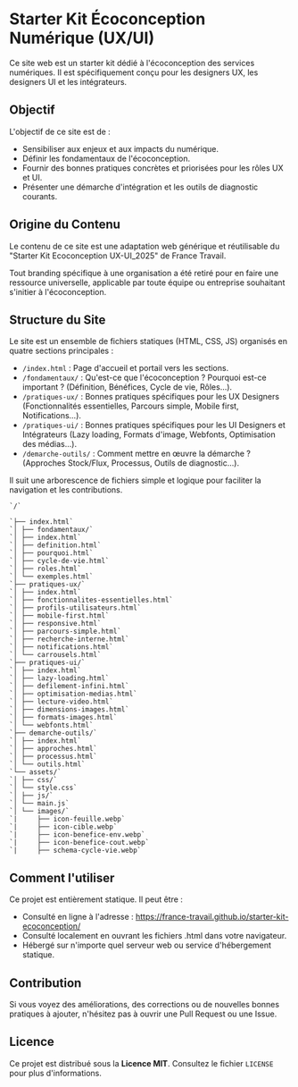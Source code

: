 # Starter Kit Écoconception Numérique (UX/UI)

Ce site web est un starter kit dédié à
l'écoconception des services numériques. Il est spécifiquement conçu
pour les designers UX, les designers UI et les intégrateurs.

## Objectif

L'objectif de ce site est de :

-   Sensibiliser aux enjeux et aux impacts du numérique.
-   Définir les fondamentaux de l'écoconception.
-   Fournir des bonnes pratiques concrètes et priorisées pour les rôles
    UX et UI.
-   Présenter une démarche d'intégration et les outils de diagnostic
    courants.

## Origine du Contenu

Le contenu de ce site est une adaptation web générique et réutilisable
du "Starter Kit Ecoconception UX-UI_2025" de France Travail.

Tout branding spécifique à une organisation a été retiré pour en faire
une ressource universelle, applicable par toute équipe ou entreprise
souhaitant s'initier à l'écoconception.

## Structure du Site

Le site est un ensemble de fichiers statiques (HTML, CSS, JS) organisés
en quatre sections principales :

-   `/index.html` : Page d'accueil et portail vers les sections.
-   `/fondamentaux/` : Qu'est-ce que l'écoconception ? Pourquoi est-ce
    important ? (Définition, Bénéfices, Cycle de vie, Rôles...).
-   `/pratiques-ux/` : Bonnes pratiques spécifiques pour les UX
    Designers (Fonctionnalités essentielles, Parcours simple, Mobile
    first, Notifications...).
-   `/pratiques-ui/` : Bonnes pratiques spécifiques pour les UI
    Designers et Intégrateurs (Lazy loading, Formats d'image, Webfonts,
    Optimisation des médias...).
-   `/demarche-outils/` : Comment mettre en œuvre la démarche ?
    (Approches Stock/Flux, Processus, Outils de diagnostic...).

Il suit une arborescence de fichiers simple et logique pour faciliter la navigation et les contributions.

```text
`/`

`├── index.html`
`│ ├── fondamentaux/`
`│ ├── index.html`
`│ ├── definition.html`
`│ ├── pourquoi.html`
`│ ├── cycle-de-vie.html`
`│ ├── roles.html`
`│ └── exemples.html`
`├── pratiques-ux/`
`│ ├── index.html`
`│ ├── fonctionnalites-essentielles.html`
`│ ├── profils-utilisateurs.html`
`│ ├── mobile-first.html`
`│ ├── responsive.html`
`│ ├── parcours-simple.html`
`│ ├── recherche-interne.html`
`│ ├── notifications.html`
`│ └── carrousels.html`
`├── pratiques-ui/`
`│ ├── index.html`
`│ ├── lazy-loading.html`
`│ ├── defilement-infini.html`
`│ ├── optimisation-medias.html`
`│ ├── lecture-video.html`
`│ ├── dimensions-images.html`
`│ ├── formats-images.html`
`│ └── webfonts.html`
`├── demarche-outils/`
`│ ├── index.html`
`│ ├── approches.html`
`│ ├── processus.html`
`│ └── outils.html`
`└── assets/`
`│ ├── css/`
`│ └── style.css`
`│ ├── js/`
`│ └── main.js`
`│ └── images/`
`|     ├── icon-feuille.webp`
`|     ├── icon-cible.webp`
`|     ├── icon-benefice-env.webp`
`|     ├── icon-benefice-cout.webp`
`|     ├── schema-cycle-vie.webp`
```

    

## Comment l'utiliser

Ce projet est entièrement statique. Il peut être :

-   Consulté en ligne à l'adresse :
    <https://france-travail.github.io/starter-kit-ecoconception/>
-   Consulté localement en ouvrant les fichiers .html dans votre
    navigateur.
-   Hébergé sur n'importe quel serveur web ou service d'hébergement
    statique.

## Contribution

Si vous voyez des améliorations, des corrections ou de nouvelles bonnes
pratiques à ajouter, n'hésitez pas à ouvrir une Pull Request ou une
Issue.

## Licence

Ce projet est distribué sous la **Licence MIT**. Consultez le fichier `LICENSE` pour plus d'informations.
